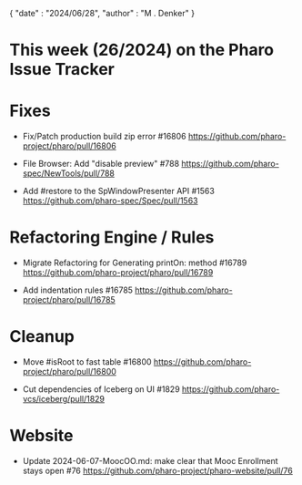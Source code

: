 {
	"date" : "2024/06/28",
	"author" : "M . Denker"
}

# This week (26/2024) on the Pharo Issue Tracker


# Fixes

- Fix/Patch production build zip error #16806
	https://github.com/pharo-project/pharo/pull/16806

- File Browser: Add "disable preview" #788
	https://github.com/pharo-spec/NewTools/pull/788
	
- Add #restore to the SpWindowPresenter API #1563
	https://github.com/pharo-spec/Spec/pull/1563
	

# Refactoring Engine / Rules

- Migrate Refactoring for Generating printOn: method #16789
	https://github.com/pharo-project/pharo/pull/16789

- Add indentation rules #16785
	https://github.com/pharo-project/pharo/pull/16785
	
	
# Cleanup

- Move #isRoot to fast table #16800
	https://github.com/pharo-project/pharo/pull/16800

- Cut dependencies of Iceberg on UI #1829
	https://github.com/pharo-vcs/iceberg/pull/1829
	

# Website

- Update 2024-06-07-MoocOO.md: make clear that Mooc Enrollment stays open #76
	https://github.com/pharo-project/pharo-website/pull/76